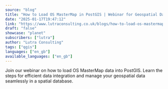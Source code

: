 ```yaml
---
source: "blog"
title: "How to Load OS MasterMap in PostGIS | Webinar for Geospatial Data Management"
date: "2025-01-17T19:47:12"
link: "https://www.lutraconsulting.co.uk/blogs/how-to-load-os-mastermap-in-postgis---webinar?utm_source=qgis"
draft: "false"
showcase: "planet"
subscribers: ["lutra"]
author: "Lutra Consulting"
tags: ["qgis"]
languages: ["en_gb"]
available_languages: ["en_gb"]
---
```


Join our webinar on how to load OS MasterMap data into PostGIS. Learn the steps for efficient data integration and manage your geospatial data seamlessly in a spatial database.
